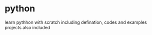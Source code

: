# python
learn pythhon with scratch including defination, codes and examples
projects also included
